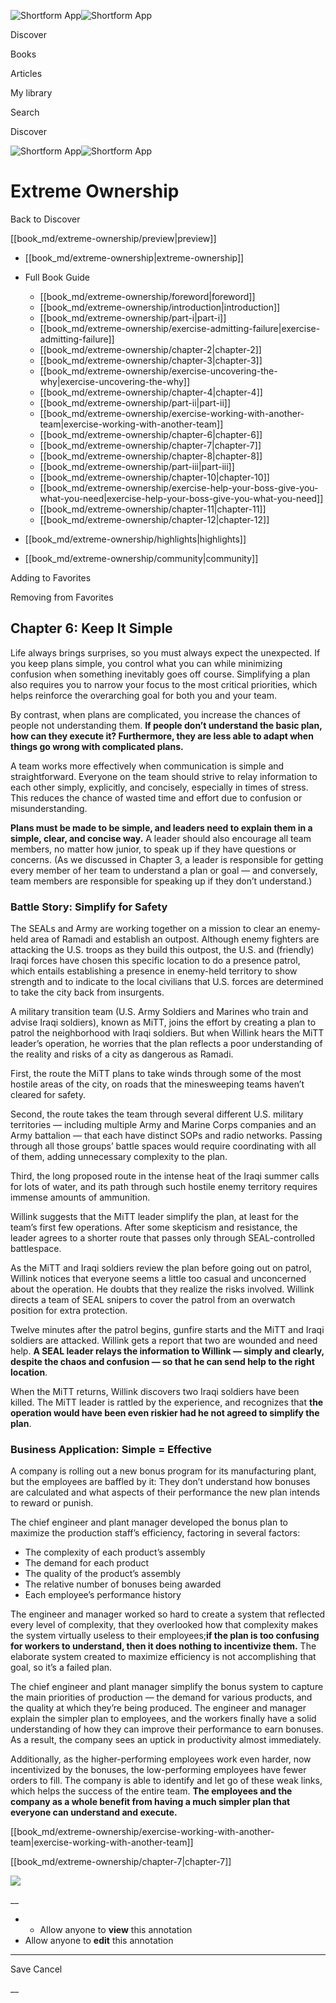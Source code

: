 ![Shortform App](/img/logo.36a2399e.svg)![Shortform App](/img/logo-dark.70c1b072.svg)

Discover

Books

Articles

My library

Search

Discover

![Shortform App](/img/logo.36a2399e.svg)![Shortform App](/img/logo-dark.70c1b072.svg)

# Extreme Ownership

Back to Discover

[[book_md/extreme-ownership/preview|preview]]

  * [[book_md/extreme-ownership|extreme-ownership]]
  * Full Book Guide

    * [[book_md/extreme-ownership/foreword|foreword]]
    * [[book_md/extreme-ownership/introduction|introduction]]
    * [[book_md/extreme-ownership/part-i|part-i]]
    * [[book_md/extreme-ownership/exercise-admitting-failure|exercise-admitting-failure]]
    * [[book_md/extreme-ownership/chapter-2|chapter-2]]
    * [[book_md/extreme-ownership/chapter-3|chapter-3]]
    * [[book_md/extreme-ownership/exercise-uncovering-the-why|exercise-uncovering-the-why]]
    * [[book_md/extreme-ownership/chapter-4|chapter-4]]
    * [[book_md/extreme-ownership/part-ii|part-ii]]
    * [[book_md/extreme-ownership/exercise-working-with-another-team|exercise-working-with-another-team]]
    * [[book_md/extreme-ownership/chapter-6|chapter-6]]
    * [[book_md/extreme-ownership/chapter-7|chapter-7]]
    * [[book_md/extreme-ownership/chapter-8|chapter-8]]
    * [[book_md/extreme-ownership/part-iii|part-iii]]
    * [[book_md/extreme-ownership/chapter-10|chapter-10]]
    * [[book_md/extreme-ownership/exercise-help-your-boss-give-you-what-you-need|exercise-help-your-boss-give-you-what-you-need]]
    * [[book_md/extreme-ownership/chapter-11|chapter-11]]
    * [[book_md/extreme-ownership/chapter-12|chapter-12]]
  * [[book_md/extreme-ownership/highlights|highlights]]
  * [[book_md/extreme-ownership/community|community]]



Adding to Favorites 

Removing from Favorites 

## Chapter 6: Keep It Simple

Life always brings surprises, so you must always expect the unexpected. If you keep plans simple, you control what you can while minimizing confusion when something inevitably goes off course. Simplifying a plan also requires you to narrow your focus to the most critical priorities, which helps reinforce the overarching goal for both you and your team.

By contrast, when plans are complicated, you increase the chances of people not understanding them. **If people don’t understand the basic plan, how can they execute it? Furthermore, they are less able to adapt when things go wrong with complicated plans.**

A team works more effectively when communication is simple and straightforward. Everyone on the team should strive to relay information to each other simply, explicitly, and concisely, especially in times of stress. This reduces the chance of wasted time and effort due to confusion or misunderstanding.

**Plans must be made to be simple, and leaders need to explain them in a simple, clear, and concise way.** A leader should also encourage all team members, no matter how junior, to speak up if they have questions or concerns. (As we discussed in Chapter 3, a leader is responsible for getting every member of her team to understand a plan or goal — and conversely, team members are responsible for speaking up if they don’t understand.)

### Battle Story: Simplify for Safety

The SEALs and Army are working together on a mission to clear an enemy-held area of Ramadi and establish an outpost. Although enemy fighters are attacking the U.S. troops as they build this outpost, the U.S. and (friendly) Iraqi forces have chosen this specific location to do a presence patrol, which entails establishing a presence in enemy-held territory to show strength and to indicate to the local civilians that U.S. forces are determined to take the city back from insurgents.

A military transition team (U.S. Army Soldiers and Marines who train and advise Iraqi soldiers), known as MiTT, joins the effort by creating a plan to patrol the neighborhood with Iraqi soldiers. But when Willink hears the MiTT leader’s operation, he worries that the plan reflects a poor understanding of the reality and risks of a city as dangerous as Ramadi.

First, the route the MiTT plans to take winds through some of the most hostile areas of the city, on roads that the minesweeping teams haven’t cleared for safety.

Second, the route takes the team through several different U.S. military territories — including multiple Army and Marine Corps companies and an Army battalion — that each have distinct SOPs and radio networks. Passing through all those groups’ battle spaces would require coordinating with all of them, adding unnecessary complexity to the plan.

Third, the long proposed route in the intense heat of the Iraqi summer calls for lots of water, and its path through such hostile enemy territory requires immense amounts of ammunition.

Willink suggests that the MiTT leader simplify the plan, at least for the team’s first few operations. After some skepticism and resistance, the leader agrees to a shorter route that passes only through SEAL-controlled battlespace.

As the MiTT and Iraqi soldiers review the plan before going out on patrol, Willink notices that everyone seems a little too casual and unconcerned about the operation. He doubts that they realize the risks involved. Willink directs a team of SEAL snipers to cover the patrol from an overwatch position for extra protection.

Twelve minutes after the patrol begins, gunfire starts and the MiTT and Iraqi soldiers are attacked. Willink gets a report that two are wounded and need help. **A SEAL leader relays the information to Willink — simply and clearly, despite the chaos and confusion — so that he can send help to the right location**.

When the MiTT returns, Willink discovers two Iraqi soldiers have been killed. The MiTT leader is rattled by the experience, and recognizes that **the operation would have been even riskier had he not agreed to simplify the plan**.

### Business Application: Simple = Effective

A company is rolling out a new bonus program for its manufacturing plant, but the employees are baffled by it: They don’t understand how bonuses are calculated and what aspects of their performance the new plan intends to reward or punish.

The chief engineer and plant manager developed the bonus plan to maximize the production staff’s efficiency, factoring in several factors:

  * The complexity of each product’s assembly
  * The demand for each product
  * The quality of the product’s assembly
  * The relative number of bonuses being awarded
  * Each employee’s performance history 



The engineer and manager worked so hard to create a system that reflected every level of complexity, that they overlooked how that complexity makes the system virtually useless to their employees;**if the plan is too confusing for workers to understand, then it does nothing to incentivize them.** The elaborate system created to maximize efficiency is not accomplishing that goal, so it’s a failed plan.

The chief engineer and plant manager simplify the bonus system to capture the main priorities of production — the demand for various products, and the quality at which they’re being produced. The engineer and manager explain the simpler plan to employees, and the workers finally have a solid understanding of how they can improve their performance to earn bonuses. As a result, the company sees an uptick in productivity almost immediately.

Additionally, as the higher-performing employees work even harder, now incentivized by the bonuses, the low-performing employees have fewer orders to fill. The company is able to identify and let go of these weak links, which helps the success of the entire team. **The employees and the company as a whole benefit from having a much simpler plan that everyone can understand and execute.**

[[book_md/extreme-ownership/exercise-working-with-another-team|exercise-working-with-another-team]]

[[book_md/extreme-ownership/chapter-7|chapter-7]]

![](https://bat.bing.com/action/0?ti=56018282&Ver=2&mid=10bae6c0-6e16-483c-9976-1730f22265c5&sid=49fff5b0636c11eeb9c611038afc8668&vid=4a005010636c11ee80c703d4c4a7acd5&vids=0&msclkid=N&pi=0&lg=en-US&sw=800&sh=600&sc=24&nwd=1&tl=Shortform%20%7C%20Book&p=https%3A%2F%2Fwww.shortform.com%2Fapp%2Fbook%2Fextreme-ownership%2Fchapter-6&r=&lt=434&evt=pageLoad&sv=1&rn=260787)

__

  *   * Allow anyone to **view** this annotation
  * Allow anyone to **edit** this annotation



* * *

Save Cancel

__



